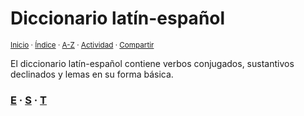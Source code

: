 # Diccionario latín-español
<sup>[Inicio](../index.md) · [Índice](../indices/diccionarios.md) · [A-Z](../indices/alfabetico.md) · [Actividad](../indices/actividad.md) · [Compartir](https://x.com/intent/tweet?text=%C3%8Dndice%20alfab%C3%A9tico%20de%20todas%20las%20entradas%20del%20Diccionario%20lat%C3%ADn-espa%C3%B1ol.%0A%E2%86%92%20https%3A%2F%2Fjucardus.github.io%2Findices%2Flatin-espanol.html%0A%0A%23ltn_espnl_jucardus%20%23indcs_jucardus%0A%40jucardus)</sup>

El diccionario latín-español contiene verbos conjugados, sustantivos declinados y lemas en su forma básica.

### [E](../indices/latin-espanol-e.md) · [S](../indices/latin-espanol-s.md) · [T](../indices/latin-espanol-t.md)
